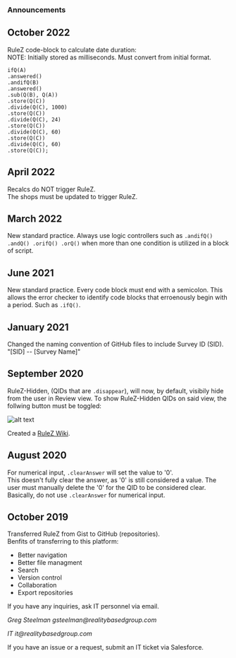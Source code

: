 ### Announcements  

## October 2022
RuleZ code-block to calculate date duration:  
NOTE:  Initially stored as milliseconds.  Must convert from initial format.  
```
ifQ(A)
.answered()
.andifQ(B)
.answered()
.sub(Q(B), Q(A))
.store(Q(C))
.divide(Q(C), 1000)
.store(Q(C))
.divide(Q(C), 24)
.store(Q(C))
.divide(Q(C), 60)
.store(Q(C))
.divide(Q(C), 60)
.store(Q(C));  
```

## April 2022
Recalcs do NOT trigger RuleZ.  
The shops must be updated to trigger RuleZ.  

## March 2022
New standard practice.  Always use logic controllers such as ```.andifQ() .andQ() .orifQ() .orQ()``` when more than one condition is utilized in a block of script.  

## June 2021
New standard practice.  Every code block must end with a semicolon.  This allows the error checker to identify code blocks that erroenously begin with a period.  Such as ```.ifQ()```.

## January 2021

Changed the naming convention of GitHub files to include Survey ID (SID).  
"[SID] -- [Survey Name]"

## September 2020

RuleZ-Hidden, (QIDs that are ```.disappear```), will now, by default, visibily hide from the user in Review view.  To show RuleZ-Hidden QIDs on said view, the follwing button must be toggled:  

![alt text](https://xhnmga.ch.files.1drv.com/y4mSXWkKVy5MWCNJONrnsKwRiX7rgp2YzVZiymzDrrT57Vv6XFwfzjuLrHHxxVynQj033eUH0CvUjmcDeXNbKaEiYUyACmHy1OO6gv6wdZB3B_OBuM-KQOP8z4XvnKUQq8WC4KBd4W4X9sakfftH9XHaILF5hMWiJfo6GZRTkbEbfRP3IcjGuBjDtyUX_UKhNfV_HUKJ-_aFTVqRk61V_valg?width=387&height=77&cropmode=none)  


Created a [RuleZ Wiki](https://github.com/gfcrbg/RuleZ/wiki).


## August 2020

For numerical input, ```.clearAnswer``` will set the value to '0'.  
This doesn't fully clear the answer, as '0' is still considered a value.  The user must manually delete the '0' for the QID to be considered clear.  
Basically, do not use ```.clearAnswer``` for numerical input.


## October 2019

Transferred RuleZ from Gist to GitHub (repositories).  
Benfits of transferring to this platform:

- Better navigation
- Better file managment
- Search
- Version control
- Collaboration
- Export repositories

If you have any inquiries, ask IT personnel via email.

 _Greg Steelman
 gsteelman@realitybasedgroup.com_
 
 _IT it@realitybasedgroup.com_
 
If you have an issue or a request, submit an IT ticket via Salesforce.
 
 


